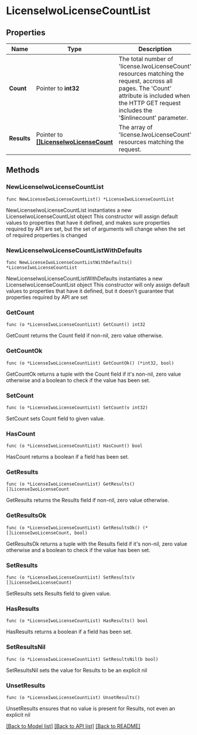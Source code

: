 # LicenseIwoLicenseCountList

## Properties

Name | Type | Description | Notes
------------ | ------------- | ------------- | -------------
**Count** | Pointer to **int32** | The total number of &#39;license.IwoLicenseCount&#39; resources matching the request, accross all pages. The &#39;Count&#39; attribute is included when the HTTP GET request includes the &#39;$inlinecount&#39; parameter. | [optional] 
**Results** | Pointer to [**[]LicenseIwoLicenseCount**](license.IwoLicenseCount.md) | The array of &#39;license.IwoLicenseCount&#39; resources matching the request. | [optional] 

## Methods

### NewLicenseIwoLicenseCountList

`func NewLicenseIwoLicenseCountList() *LicenseIwoLicenseCountList`

NewLicenseIwoLicenseCountList instantiates a new LicenseIwoLicenseCountList object
This constructor will assign default values to properties that have it defined,
and makes sure properties required by API are set, but the set of arguments
will change when the set of required properties is changed

### NewLicenseIwoLicenseCountListWithDefaults

`func NewLicenseIwoLicenseCountListWithDefaults() *LicenseIwoLicenseCountList`

NewLicenseIwoLicenseCountListWithDefaults instantiates a new LicenseIwoLicenseCountList object
This constructor will only assign default values to properties that have it defined,
but it doesn't guarantee that properties required by API are set

### GetCount

`func (o *LicenseIwoLicenseCountList) GetCount() int32`

GetCount returns the Count field if non-nil, zero value otherwise.

### GetCountOk

`func (o *LicenseIwoLicenseCountList) GetCountOk() (*int32, bool)`

GetCountOk returns a tuple with the Count field if it's non-nil, zero value otherwise
and a boolean to check if the value has been set.

### SetCount

`func (o *LicenseIwoLicenseCountList) SetCount(v int32)`

SetCount sets Count field to given value.

### HasCount

`func (o *LicenseIwoLicenseCountList) HasCount() bool`

HasCount returns a boolean if a field has been set.

### GetResults

`func (o *LicenseIwoLicenseCountList) GetResults() []LicenseIwoLicenseCount`

GetResults returns the Results field if non-nil, zero value otherwise.

### GetResultsOk

`func (o *LicenseIwoLicenseCountList) GetResultsOk() (*[]LicenseIwoLicenseCount, bool)`

GetResultsOk returns a tuple with the Results field if it's non-nil, zero value otherwise
and a boolean to check if the value has been set.

### SetResults

`func (o *LicenseIwoLicenseCountList) SetResults(v []LicenseIwoLicenseCount)`

SetResults sets Results field to given value.

### HasResults

`func (o *LicenseIwoLicenseCountList) HasResults() bool`

HasResults returns a boolean if a field has been set.

### SetResultsNil

`func (o *LicenseIwoLicenseCountList) SetResultsNil(b bool)`

 SetResultsNil sets the value for Results to be an explicit nil

### UnsetResults
`func (o *LicenseIwoLicenseCountList) UnsetResults()`

UnsetResults ensures that no value is present for Results, not even an explicit nil

[[Back to Model list]](../README.md#documentation-for-models) [[Back to API list]](../README.md#documentation-for-api-endpoints) [[Back to README]](../README.md)



